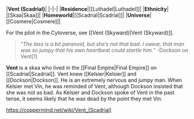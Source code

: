 |**Vent (Scadrial)**|
|-|-|
|**Residence**|[[Luthadel\|Luthadel]]|
|**Ethnicity**|[[Skaa\|Skaa]]|
|**Homeworld**|[[Scadrial\|Scadrial]]|
|**Universe**|[[Cosmere\|Cosmere]]|

For the pilot in the Cytoverse, see [[Vent (Skyward)\|Vent (Skyward)]].
>“*The lass is a bit paranoid, but she’s not that bad. I swear, that man was so jumpy that his own heartbeat could startle him.*”
\-Dockson on Vent[1]

**Vent** is a skaa who lived in the [[Final Empire\|Final Empire]] on [[Scadrial\|Scadrial]].
Vent knew [[Kelsier\|Kelsier]] and [[Dockson\|Dockson]]. He is an extremely nervous and jumpy man. When Kelsier met Vin, he was reminded of Vent, although Dockson insisted that she was not as bad. As Kelsier and Dockson spoke of Vent in the past tense, it seems likely that he was dead by the point they met Vin.



https://coppermind.net/wiki/Vent_(Scadrial)